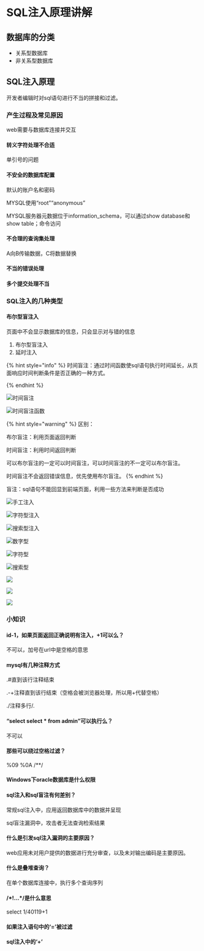 # SQL注入原理讲解

## 数据库的分类

* 关系型数据库
* 非关系型数据库

## SQL注入原理

开发者编辑时对sql语句进行不当的拼接和过滤。

### 产生过程及常见原因

web需要与数据库连接并交互

#### 转义字符处理不合适

单引号的问题

#### 不安全的数据库配置

默认的账户名和密码

MYSQL使用“root”“anonymous”

MYSQL服务器元数据位于information\_schema，可以通过show database和show table；命令访问

#### 不合理的查询集处理

A向B传输数据，C将数据替换

#### 不当的错误处理



#### 多个提交处理不当



### SQL注入的几种类型

#### 布尔型盲注入

页面中不会显示数据库的信息，只会显示对与错的信息

1. 布尔型盲注入
2. 延时注入

{% hint style="info" %}
时间盲注：通过时间函数使sql语句执行时间延长，从页面响应时间判断条件是否正确的一种方式。


{% endhint %}

![ 时间盲注](../.gitbook/assets/image.png)

![时间盲注函数](<../.gitbook/assets/image (4).png>)

{% hint style="warning" %}
区别：

布尔盲注：利用页面返回判断

时间盲注：利用时间返回判断

可以布尔盲注的一定可以时间盲注，可以时间盲注的不一定可以布尔盲注。

时间盲注不会返回错误信息，优先使用布尔盲注。
{% endhint %}

盲注：sql语句不能回显到前端页面，利用一些方法来判断是否成功

![手工注入](<../.gitbook/assets/image (10).png>)

![字符型注入](<../.gitbook/assets/image (1).png>)

![搜索型注入](<../.gitbook/assets/image (5).png>)

![数字型](<../.gitbook/assets/image (6).png>)

![字符型](<../.gitbook/assets/image (3).png>)

![搜索型](<../.gitbook/assets/image (8).png>)

![](<../.gitbook/assets/image (11).png>)

![](<../.gitbook/assets/image (2).png>)

![](<../.gitbook/assets/image (7).png>)

### 小知识

#### id-1，如果页面返回正确说明有注入，+1可以么？

不可以，加号在url中是空格的意思

#### mysql有几种注释方式

.#直到该行注释结束

.-+注释直到该行结束（空格会被浏览器处理，所以用+代替空格）

./注释多行/.

#### “select select \* from admin”可以执行么？

不可以

#### 那些可以绕过空格过滤？

%09 %0A /\*\*/&#x20;

#### Windows下oracle数据库是什么权限



#### sql注入和sql盲注有何差别？

常规sql注入中，应用返回数据库中的数据并呈现

sql盲注漏洞中，攻击者无法查询检索结果

#### 什么是引发sql注入漏洞的主要原因？

web应用未对用户提供的数据进行充分审查，以及未对输出编码是主要原因。

#### 什么是叠堆查询？

在单个数据库连接中，执行多个查询序列

#### /\*!...\*/是什么意思

select 1/40119+1

#### 如果注入语句中的‘=’被过滤



#### sql注入中的‘+’

